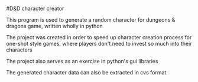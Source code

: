 #D&D character creator

This program is used to generate a random character for dungeons & dragons game, written wholly in python

The project was created in order to speed up character creation process for one-shot style games, where players don't need to invest so much into their characters

The project also serves as an exercise in python's gui libraries

The generated character data can also be extracted in cvs format.
